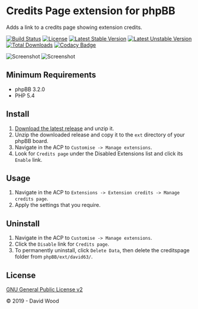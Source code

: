 # Credits Page extension for phpBB

Adds a link to a credits page showing extension credits.

[![Build Status](https://travis-ci.com/david63/creditspage.svg?branch=master)](https://travis-ci.com/david63/creditspage)
[![License](https://poser.pugx.org/david63/creditspage/license)](https://packagist.org/packages/david63/creditspage)
[![Latest Stable Version](https://poser.pugx.org/david63/creditspage/v/stable)](https://packagist.org/packages/david63/creditspage)
[![Latest Unstable Version](https://poser.pugx.org/david63/creditspage/v/unstable)](https://packagist.org/packages/david63/creditspage)
[![Total Downloads](https://poser.pugx.org/david63/creditspage/downloads)](https://packagist.org/packages/david63/creditspage)
[![Codacy Badge](https://api.codacy.com/project/badge/Grade/ad837dca31ac4026b9907e06cb37f045)](https://www.codacy.com/manual/david63/sitelogo?utm_source=github.com&amp;utm_medium=referral&amp;utm_content=david63/sitelogo&amp;utm_campaign=Badge_Grade)

![Screenshot](credit_page_user.jpg)
![Screenshot](credits_page_admin.jpg)

## Minimum Requirements
* phpBB 3.2.0
* PHP 5.4

## Install
1. [Download the latest release](https://github.com/david63/creditspage/archive/3.2.zip) and unzip it.
2. Unzip the downloaded release and copy it to the `ext` directory of your phpBB board.
3. Navigate in the ACP to `Customise -> Manage extensions`.
4. Look for `Credits page` under the Disabled Extensions list and click its `Enable` link.

## Usage
1. Navigate in the ACP to `Extensions -> Extension credits -> Manage credits page`.
2. Apply the settings that you require.

## Uninstall
1. Navigate in the ACP to `Customise -> Manage extensions`.
2. Click the `Disable` link for `Credits page`.
3. To permanently uninstall, click `Delete Data`, then delete the creditspage folder from `phpBB/ext/david63/`.

## License
[GNU General Public License v2](http://opensource.org/licenses/GPL-2.0)

© 2019 - David Wood